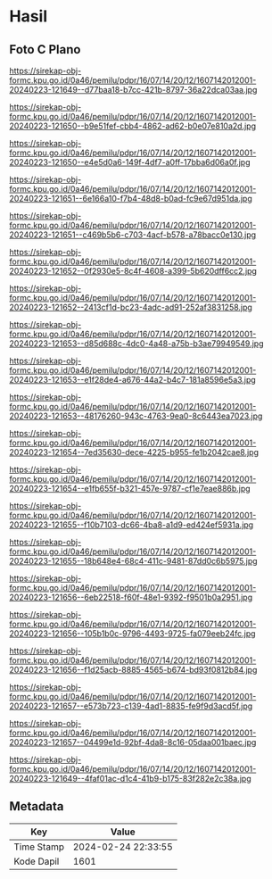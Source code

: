 # Hasil

## Foto C Plano

https://sirekap-obj-formc.kpu.go.id/0a46/pemilu/pdpr/16/07/14/20/12/1607142012001-20240223-121649--d77baa18-b7cc-421b-8797-36a22dca03aa.jpg

https://sirekap-obj-formc.kpu.go.id/0a46/pemilu/pdpr/16/07/14/20/12/1607142012001-20240223-121650--b9e51fef-cbb4-4862-ad62-b0e07e810a2d.jpg

https://sirekap-obj-formc.kpu.go.id/0a46/pemilu/pdpr/16/07/14/20/12/1607142012001-20240223-121650--e4e5d0a6-149f-4df7-a0ff-17bba6d06a0f.jpg

https://sirekap-obj-formc.kpu.go.id/0a46/pemilu/pdpr/16/07/14/20/12/1607142012001-20240223-121651--6e166a10-f7b4-48d8-b0ad-fc9e67d951da.jpg

https://sirekap-obj-formc.kpu.go.id/0a46/pemilu/pdpr/16/07/14/20/12/1607142012001-20240223-121651--c469b5b6-c703-4acf-b578-a78bacc0e130.jpg

https://sirekap-obj-formc.kpu.go.id/0a46/pemilu/pdpr/16/07/14/20/12/1607142012001-20240223-121652--0f2930e5-8c4f-4608-a399-5b620dff6cc2.jpg

https://sirekap-obj-formc.kpu.go.id/0a46/pemilu/pdpr/16/07/14/20/12/1607142012001-20240223-121652--2413cf1d-bc23-4adc-ad91-252af3831258.jpg

https://sirekap-obj-formc.kpu.go.id/0a46/pemilu/pdpr/16/07/14/20/12/1607142012001-20240223-121653--d85d688c-4dc0-4a48-a75b-b3ae79949549.jpg

https://sirekap-obj-formc.kpu.go.id/0a46/pemilu/pdpr/16/07/14/20/12/1607142012001-20240223-121653--e1f28de4-a676-44a2-b4c7-181a8596e5a3.jpg

https://sirekap-obj-formc.kpu.go.id/0a46/pemilu/pdpr/16/07/14/20/12/1607142012001-20240223-121653--48176260-943c-4763-9ea0-8c6443ea7023.jpg

https://sirekap-obj-formc.kpu.go.id/0a46/pemilu/pdpr/16/07/14/20/12/1607142012001-20240223-121654--7ed35630-dece-4225-b955-fe1b2042cae8.jpg

https://sirekap-obj-formc.kpu.go.id/0a46/pemilu/pdpr/16/07/14/20/12/1607142012001-20240223-121654--e1fb655f-b321-457e-9787-cf1e7eae886b.jpg

https://sirekap-obj-formc.kpu.go.id/0a46/pemilu/pdpr/16/07/14/20/12/1607142012001-20240223-121655--f10b7103-dc66-4ba8-a1d9-ed424ef5931a.jpg

https://sirekap-obj-formc.kpu.go.id/0a46/pemilu/pdpr/16/07/14/20/12/1607142012001-20240223-121655--18b648e4-68c4-411c-9481-87dd0c6b5975.jpg

https://sirekap-obj-formc.kpu.go.id/0a46/pemilu/pdpr/16/07/14/20/12/1607142012001-20240223-121656--6eb22518-f60f-48e1-9392-f9501b0a2951.jpg

https://sirekap-obj-formc.kpu.go.id/0a46/pemilu/pdpr/16/07/14/20/12/1607142012001-20240223-121656--105b1b0c-9796-4493-9725-fa079eeb24fc.jpg

https://sirekap-obj-formc.kpu.go.id/0a46/pemilu/pdpr/16/07/14/20/12/1607142012001-20240223-121656--f1d25acb-8885-4565-b674-bd93f0812b84.jpg

https://sirekap-obj-formc.kpu.go.id/0a46/pemilu/pdpr/16/07/14/20/12/1607142012001-20240223-121657--e573b723-c139-4ad1-8835-fe9f9d3acd5f.jpg

https://sirekap-obj-formc.kpu.go.id/0a46/pemilu/pdpr/16/07/14/20/12/1607142012001-20240223-121657--04499e1d-92bf-4da8-8c16-05daa001baec.jpg

https://sirekap-obj-formc.kpu.go.id/0a46/pemilu/pdpr/16/07/14/20/12/1607142012001-20240223-121649--4faf01ac-d1c4-41b9-b175-83f282e2c38a.jpg


## Metadata

| Key        | Value               |
| ---------- | ------------------- |
| Time Stamp | 2024-02-24 22:33:55 |
| Kode Dapil | 1601                |



